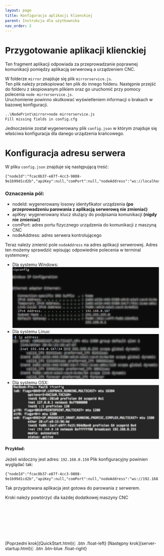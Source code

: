 ```yaml
---
layout: page
title: Konfiguracja aplikacji klienckiej
parent: Instrukcja dla użytkownika
nav_order: 2
---
```

# Przygotowanie aplikacji klienckiej
Ten fragment aplikacji odpowiada za przeprowadzanie poprawnej komunikacji pomiędzy aplikacją serwerową a urządzeniem CNC.  

W folderze `mirror` znajduje się plik `mirrorservice.js`.  
Ten plik należy przekopiować ten plik do innego folderu. 
Następnie przejść do folderu z skopiowanym plikiem oraz go uruchomić przy pomocy polecenia `node mirrorservice.js`.  
Uruchomienie powinno skutkować wyświetleniem informacji o brakach w bazowej konfiguracji.
```
..\NodePrint\mirror>node mirrorservice.js
Fill missing fields in config.cfg
```
Jednocześnie został wygenerowany plik `config.json` w którym znajduje się właściwa konfiguracja dla danego urządzenia krańcowego.

# Konfiguracja adresu serwera

W pliku `config.json` znajduje się następującą treść: 
```
{"nodeId":"fcac8b37-e87f-4cc3-9808-9e1b99d1cd2b","apiKey":null,"comPort":null,"nodeAddress":"ws://localhost:3000"}
```
### Oznaczenia pól:
* nodeId: wygenerowany losowy identyfikator urządzenia **(po przeprowadzeniu parowania z aplikacją serwerową nie zmieniać)**
* apiKey: wygenerowany klucz służący do podpisania komunikacji **(nigdy nie zmieniać)**
* comPort: adres portu fizycznego urządzenia do komunikacji z maszyną CNC
* nodeAddress: adres serwera kontrolującego
  
Teraz należy zmienić pole `nodeAddress` na adres aplikacji serwerowej.
Adres ten możemy sprawdzić wpisując odpowiednie polecenia w terminal systemowy:
* Dla systemu Windows: 
![WindowsIP](assets/images/windowsIp.png)
* Dla systemu Linux:
![LinuxIP](assets/images/linuxIp.png)
* Dla systemu OSX:
![OSXIP](assets/images/OSXIp.png)

#### Przykład:
  Jeżeli widoczny jest adres: `192.168.0.150`
  Plik konfiguracyjny powinien wyglądać tak:
```
{"nodeId":"fcac8b37-e87f-4cc3-9808-9e1b99d1cd2b","apiKey":null,"comPort":null,"nodeAddress":"ws://192.168.0.150:3000"}
```
Tak przygotowana aplikacja jest gotowa do parowania z serwerem.

Kroki należy powtórzyć dla każdej dodatkowej maszyny CNC

<br>
<br>
<br>
<br>
<br>
<br>
<br>
[Poprzedni krok](QuickStart.html){: .btn .float-left}
[Następny krok](server-startup.html){: .btn .btn-blue .float-right}